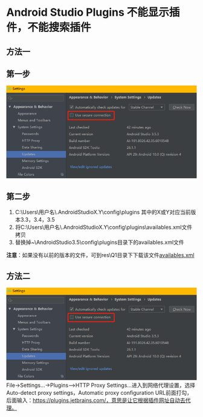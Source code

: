 # Android Studio Plugins 不能显示插件，不能搜索插件

## 方法一

## 第一步
![](https://github.com/JieLess/Questions/blob/master/res/Q1/1.png)

## 第二步
1. C:\Users\用户名\\\.AndroidStudioX.Y\config\plugins 其中的X或Y对应当前版本3.3，3.4，3.5
2. 将C:\Users\用户名\\\.AndroidStudioX.Y\config\plugins\availables.xml文件拷贝
3. 替换掉~\AndroidStudio3.5\config\plugins目录下的availables.xml文件

**注意**：如果没有以前的版本的文件，可到res\Q1目录下下载该文件[availables.xml](res/Q1/availables.xml)

## 方法二
![](https://github.com/JieLess/Questions/blob/master/res/Q1/1.png)
File->Settings...->Plugins-->HTTP Proxy Settings…进入到网络代理设置，选择Auto-detect proxy settings，Automatic proxy configuration URL前面打勾，后面输入：https://plugins.jetbrains.com/，意思是让它根据插件网址自动去代理。

